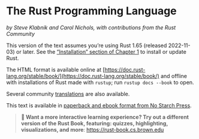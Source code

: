 # The Rust Programming Language

*by Steve Klabnik and Carol Nichols, with contributions from the Rust Community*

This version of the text assumes you’re using Rust 1.65 (released 2022-11-03)
or later. See the [“Installation” section of Chapter 1][install]<!-- ignore -->
to install or update Rust.

The HTML format is available online at
[https://doc.rust-lang.org/stable/book/](https://doc.rust-lang.org/stable/book/)
and offline with installations of Rust made with `rustup`; run `rustup docs
--book` to open.

Several community [translations] are also available.

This text is available in [paperback and ebook format from No Starch
Press][nsprust].

[install]: ch01-01-installation.html
[editions]: appendix-05-editions.html
[nsprust]: https://nostarch.com/rust-programming-language-2nd-edition
[translations]: appendix-06-translation.html

> **🚨 Want a more interactive learning experience? Try out a different version
> of the Rust Book, featuring: quizzes, highlighting, visualizations, and
> more**: <https://rust-book.cs.brown.edu>
